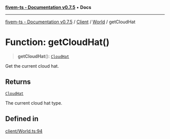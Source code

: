 [**fivem-ts - Documentation v0.7.5**](../../../../../README.md) • **Docs**

***

[fivem-ts - Documentation v0.7.5](../../../../../README.md) / [Client](../../../README.md) / [World](../README.md) / getCloudHat

# Function: getCloudHat()

> **getCloudHat**(): [`CloudHat`](../../../enumerations/CloudHat.md)

Get the current cloud hat.

## Returns

[`CloudHat`](../../../enumerations/CloudHat.md)

The current cloud hat type.

## Defined in

[client/World.ts:94](https://github.com/Purpose-Dev/fivem-ts/blob/main/src/client/World.ts#L94)
